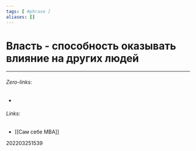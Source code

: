 ```yaml
---
tags: [ #phrase ]
aliases: []
---
```

# Власть - способность оказывать влияние на других людей

___
###### Zero-links:
-
###### Links:
- [[Сам себе MBA]]

202203251539